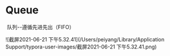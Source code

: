 # Queue

​	队列--遵循先进先出（FIFO）



![截屏2021-06-21 下午5.32.41](/Users/peiyang/Library/Application Support/typora-user-images/截屏2021-06-21 下午5.32.41.png)



